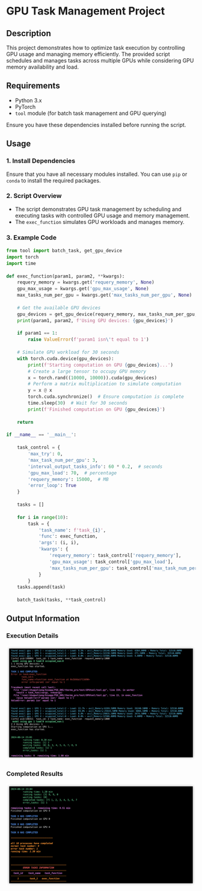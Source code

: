 # GPU Task Management Project

## Description

This project demonstrates how to optimize task execution by controlling GPU usage and managing memory efficiently. The provided script schedules and manages tasks across multiple GPUs while considering GPU memory availability and load.

## Requirements

- Python 3.x
- PyTorch
- `tool` module (for batch task management and GPU querying)

Ensure you have these dependencies installed before running the script.

## Usage

### 1. Install Dependencies

Ensure that you have all necessary modules installed. You can use `pip` or `conda` to install the required packages.

### 2. Script Overview

- The script demonstrates GPU task management by scheduling and executing tasks with controlled GPU usage and memory management.
- The `exec_function` simulates GPU workloads and manages memory.

### 3. Example Code

```python
from tool import batch_task, get_gpu_device
import torch
import time

def exec_function(param1, param2, **kwargs):
    requery_memory = kwargs.get('requery_memory', None)
    gpu_max_usage = kwargs.get('gpu_max_usage', None)
    max_tasks_num_per_gpu = kwargs.get('max_tasks_num_per_gpu', None)
    
    # Get the available GPU devices
    gpu_devices = get_gpu_device(requery_memory, max_tasks_num_per_gpu, gpu_max_usage)
    print(param1, param2, f'Using GPU devices: {gpu_devices}')

    if param1 == 1:
        raise ValueError(f'param1 isn\'t equal to 1')
 
    # Simulate GPU workload for 30 seconds
    with torch.cuda.device(gpu_devices):
        print(f'Starting computation on GPU {gpu_devices}...')
        # Create a large tensor to occupy GPU memory
        x = torch.rand((10000, 10000)).cuda(gpu_devices)
        # Perform a matrix multiplication to simulate computation
        y = x @ x
        torch.cuda.synchronize()  # Ensure computation is complete
        time.sleep(30)  # Wait for 30 seconds
        print(f'Finished computation on GPU {gpu_devices}')
    
    return

if __name__ == '__main__':

    task_control = {
        'max_try': 0,
        'max_task_num_per_gpu': 3,
        'interval_output_tasks_info': 60 * 0.2,  # seconds
        'gpu_max_load': 70,  # percentage
        'requery_memory': 15000,  # MB
        'error_loop': True
    }

    tasks = []

    for i in range(10):
        task = {
            'task_name': f'task_{i}',
            'func': exec_function,
            'args': (i, i),
            'kwargs': {
                'requery_memory': task_control['requery_memory'],
                'gpu_max_usage': task_control['gpu_max_load'],
                'max_tasks_num_per_gpu': task_control['max_task_num_per_gpu'],
            }
        }
    tasks.append(task)

    batch_task(tasks, **task_control)

```

## Output Information

### Execution Details
![Alt text](./runing_task_info.png)

### Completed Results

![Alt text](./completed_task_info.png)



